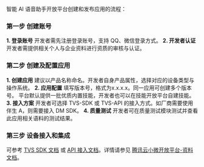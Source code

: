 智能 AI 语音助手开放平台创建和发布应用的流程：
### 第一步 创建账号
**1. 登录账号**
开发者需先注册登录账号，支持 QQ、微信登录方式。
**2. 开发者认证**
开发者需提供相关个人与企业资料进行资质的审核与认证。

### 第二步 创建及配置应用
**1. 创建应用**
建议以产品名称命名。开发者自身产品属性，选择对应的设备类型与操作系统。
**2. 应用配置**
填写版本号，格式为x.x.x.x。同一应用可创建多个版本号。
平台默认提供一批优质内置技能，开发者也可以在技能开放平台自建技能。
**3. 接入方案**
开发者可选择 TVS-SDK 或 TVS-API 的接入方式。如厂商需要使用伴生 A，则需要接入 DM SDK。
**4. 质量测试**
开发者可在质量测试模块测试并查看此应用相关语料的测试结果。

### 第三步 设备接入和集成
可参考 [TVS SDK 文档](https://dingdang.qq.com/doc/page/225) 或 [API 接入文档](https://dingdang.qq.com/doc/page/285)。详情请参见 [腾讯云小微开放平台-资料文档](https://dingdang.qq.com/doc/page/15)。
